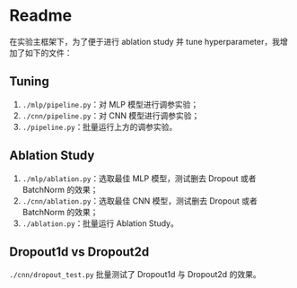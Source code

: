 # Readme

在实验主框架下，为了便于进行 ablation study 并 tune hyperparameter，我增加了如下的文件：

## Tuning

1. `./mlp/pipeline.py`：对 MLP 模型进行调参实验；
2. `./cnn/pipeline.py`：对 CNN 模型进行调参实验；
3. `./pipeline.py`：批量运行上方的调参实验。

## Ablation Study

1. `./mlp/ablation.py`：选取最佳 MLP 模型，测试删去 Dropout 或者 BatchNorm 的效果；
2. `./cnn/ablation.py`：选取最佳 CNN 模型，测试删去 Dropout 或者 BatchNorm 的效果；
3. `./ablation.py`：批量运行 Ablation Study。

## Dropout1d vs Dropout2d

`./cnn/dropout_test.py` 批量测试了 Dropout1d 与 Dropout2d 的效果。


